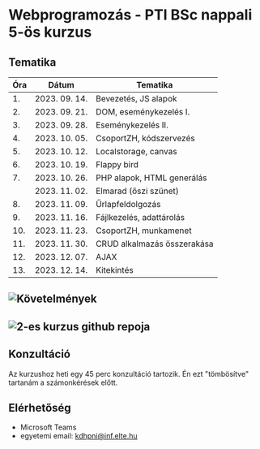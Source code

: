# Webprogramozás - PTI BSc nappali 5-ös kurzus

## Tematika

| Óra | Dátum       | Tematika                  |
|-----|-------------|---------------------------|
|1.   |2023. 09. 14.|Bevezetés, JS alapok       |
|2.   |2023. 09. 21.|DOM, eseménykezelés I.     |
|3.   |2023. 09. 28.|Eseménykezelés II.         |
|4.   |2023. 10. 05.|CsoportZH, kódszervezés    |
|5.   |2023. 10. 12.|Localstorage, canvas       |
|6.   |2023. 10. 19.|Flappy bird                |
|7.   |2023. 10. 26.|PHP alapok, HTML generálás |
|     |2023. 11. 02.|Elmarad (őszi szünet)      |
|8.   |2023. 11. 09.|Űrlapfeldolgozás           |
|9.   |2023. 11. 16.|Fájlkezelés, adattárolás   |
|10.  |2023. 11. 23.|CsoportZH, munkamenet      |
|11.  |2023. 11. 30.|CRUD alkalmazás összerakása|
|12.  |2023. 12. 07.|AJAX                       |
|13.  |2023. 12. 14.|Kitekintés                 |

## ![Követelmények]()

## ![2-es kurzus github repoja](https://github.com/Valentinusz/webprog-2023-24-1-2)

## Konzultáció
Az kurzushoz heti egy 45 perc konzultáció tartozik. Én ezt "tömbösítve" tartanám a számonkérések előtt.

## Elérhetőség
- Microsoft Teams
- egyetemi email: kdhpni@inf.elte.hu
